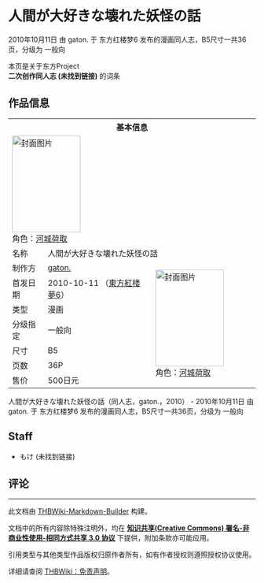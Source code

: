 # 人間が大好きな壊れた妖怪の話

<!-- source html: G:\repos\THBWiki-Markdown-Builder\THBWikiMarkdown\Temp\main\1\1e\ns0%3A%E4%BA%BA%E9%96%93%E3%81%8C%E5%A4%A7%E5%A5%BD%E3%81%8D%E3%81%AA%E5%A3%8A%E3%82%8C%E3%81%9F%E5%A6%96%E6%80%AA%E3%81%AE%E8%A9%B1.html -->

2010年10月11日 由 gaton. 于 东方红楼梦6 发布的漫画同人志，B5尺寸一共36页，分级为 一般向

本页是关于东方Project  
 **二次创作同人志 (未找到链接)** 的词条
## 作品信息

<table><tbody><tr><th colspan="3">基本信息</th></tr><tr><td class="cover-artwork-mobile" colspan="2"><a href="./文件-人間が大好きな壊れた妖怪の話封面.jpg.md" class="image" title="封面图片"><img alt="封面图片" src="https://upload.thwiki.cc/thumb/6/64/%E4%BA%BA%E9%96%93%E3%81%8C%E5%A4%A7%E5%A5%BD%E3%81%8D%E3%81%AA%E5%A3%8A%E3%82%8C%E3%81%9F%E5%A6%96%E6%80%AA%E3%81%AE%E8%A9%B1%E5%B0%81%E9%9D%A2.jpg/139px-%E4%BA%BA%E9%96%93%E3%81%8C%E5%A4%A7%E5%A5%BD%E3%81%8D%E3%81%AA%E5%A3%8A%E3%82%8C%E3%81%9F%E5%A6%96%E6%80%AA%E3%81%AE%E8%A9%B1%E5%B0%81%E9%9D%A2.jpg" decoding="async" loading="lazy" width="139" height="196" srcset="https://upload.thwiki.cc/thumb/6/64/%E4%BA%BA%E9%96%93%E3%81%8C%E5%A4%A7%E5%A5%BD%E3%81%8D%E3%81%AA%E5%A3%8A%E3%82%8C%E3%81%9F%E5%A6%96%E6%80%AA%E3%81%AE%E8%A9%B1%E5%B0%81%E9%9D%A2.jpg/208px-%E4%BA%BA%E9%96%93%E3%81%8C%E5%A4%A7%E5%A5%BD%E3%81%8D%E3%81%AA%E5%A3%8A%E3%82%8C%E3%81%9F%E5%A6%96%E6%80%AA%E3%81%AE%E8%A9%B1%E5%B0%81%E9%9D%A2.jpg 1.5x, https://upload.thwiki.cc/thumb/6/64/%E4%BA%BA%E9%96%93%E3%81%8C%E5%A4%A7%E5%A5%BD%E3%81%8D%E3%81%AA%E5%A3%8A%E3%82%8C%E3%81%9F%E5%A6%96%E6%80%AA%E3%81%AE%E8%A9%B1%E5%B0%81%E9%9D%A2.jpg/278px-%E4%BA%BA%E9%96%93%E3%81%8C%E5%A4%A7%E5%A5%BD%E3%81%8D%E3%81%AA%E5%A3%8A%E3%82%8C%E3%81%9F%E5%A6%96%E6%80%AA%E3%81%AE%E8%A9%B1%E5%B0%81%E9%9D%A2.jpg 2x" data-file-width="1419" data-file-height="2000"></a><div class="cover-char">角色：<a href="./河城荷取.md" title="河城荷取">河城荷取</a></div></td>
</tr><tr><td class="label">名称</td><td colspan="2"> 人間が大好きな壊れた妖怪の話 </td></tr><tr><td class="label">制作方</td><td><a href="./gaton..md" title="gaton.">gaton.</a></td><td class="cover-artwork" rowspan="7" style="min-width:196px;"><a href="./文件-人間が大好きな壊れた妖怪の話封面.jpg.md" class="image" title="封面图片"><img alt="封面图片" src="https://upload.thwiki.cc/thumb/6/64/%E4%BA%BA%E9%96%93%E3%81%8C%E5%A4%A7%E5%A5%BD%E3%81%8D%E3%81%AA%E5%A3%8A%E3%82%8C%E3%81%9F%E5%A6%96%E6%80%AA%E3%81%AE%E8%A9%B1%E5%B0%81%E9%9D%A2.jpg/139px-%E4%BA%BA%E9%96%93%E3%81%8C%E5%A4%A7%E5%A5%BD%E3%81%8D%E3%81%AA%E5%A3%8A%E3%82%8C%E3%81%9F%E5%A6%96%E6%80%AA%E3%81%AE%E8%A9%B1%E5%B0%81%E9%9D%A2.jpg" decoding="async" loading="lazy" width="139" height="196" srcset="https://upload.thwiki.cc/thumb/6/64/%E4%BA%BA%E9%96%93%E3%81%8C%E5%A4%A7%E5%A5%BD%E3%81%8D%E3%81%AA%E5%A3%8A%E3%82%8C%E3%81%9F%E5%A6%96%E6%80%AA%E3%81%AE%E8%A9%B1%E5%B0%81%E9%9D%A2.jpg/208px-%E4%BA%BA%E9%96%93%E3%81%8C%E5%A4%A7%E5%A5%BD%E3%81%8D%E3%81%AA%E5%A3%8A%E3%82%8C%E3%81%9F%E5%A6%96%E6%80%AA%E3%81%AE%E8%A9%B1%E5%B0%81%E9%9D%A2.jpg 1.5x, https://upload.thwiki.cc/thumb/6/64/%E4%BA%BA%E9%96%93%E3%81%8C%E5%A4%A7%E5%A5%BD%E3%81%8D%E3%81%AA%E5%A3%8A%E3%82%8C%E3%81%9F%E5%A6%96%E6%80%AA%E3%81%AE%E8%A9%B1%E5%B0%81%E9%9D%A2.jpg/278px-%E4%BA%BA%E9%96%93%E3%81%8C%E5%A4%A7%E5%A5%BD%E3%81%8D%E3%81%AA%E5%A3%8A%E3%82%8C%E3%81%9F%E5%A6%96%E6%80%AA%E3%81%AE%E8%A9%B1%E5%B0%81%E9%9D%A2.jpg 2x" data-file-width="1419" data-file-height="2000"></a><div class="cover-char">角色：<a href="./河城荷取.md" title="河城荷取">河城荷取</a></div></td>
</tr><tr><td class="label">首发日期</td><td>2010-10-11&#160;（<a href="/展会作品列表?e=%E4%B8%9C%E6%96%B9%E7%BA%A2%E6%A5%BC%E6%A2%A6%236">東方紅楼夢6</a>）</td></tr><tr><td class="label">类型</td><td>漫画</td></tr><tr><td class="label">分级指定</td><td>一般向</td></tr><tr><td class="label">尺寸</td><td>B5</td></tr><tr><td class="label">页数</td><td>36P</td></tr><tr><td class="label">售价</td><td>500日元</td></tr></tbody></table>

人間が大好きな壊れた妖怪の話（同人志，gaton.，2010） - 2010年10月11日 由 gaton. 于 东方红楼梦6 发布的漫画同人志，B5尺寸一共36页，分级为 一般向
## Staff
- もけ (未找到链接)

## 评论




---

此文档由 [THBWiki-Markdown-Builder](https://github.com/Delsin-Yu/THBWiki-Markdown-Builder) 构建。

文档中的所有内容除特殊注明外，均在 [**知识共享(Creative Commons) 署名-非商业性使用-相同方式共享 3.0 协议**](https://creativecommons.org/licenses/by-sa/3.0/deed.zh-hans) 下提供，附加条款亦可能应用。

引用类型与其他类型作品版权归原作者所有，如有作者授权则遵照授权协议使用。

详细请查阅 [THBWiki：免责声明](https://thbwiki.cc/THBWiki:%E5%85%8D%E8%B4%A3%E5%A3%B0%E6%98%8E)。

